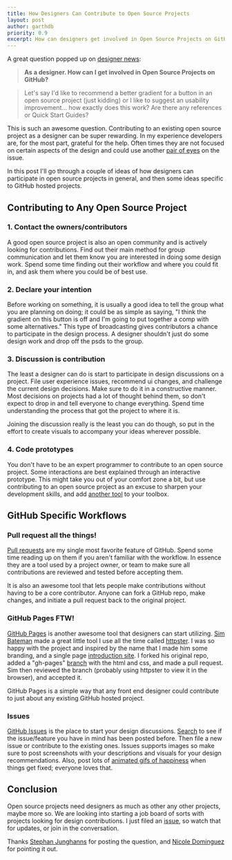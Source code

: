 ```yaml
---
title: How Designers Can Contribute to Open Source Projects
layout: post
author: garthdb
priority: 0.9
excerpt: How can designers get involved in Open Source Projects on GitHub?
---
```


A great question popped up on [designer news](https://www.designernews.co/stories/7779-ask-dn-as-a-designer-how-can-i-get-involved-in-open-source-projects-on-github):

> **As a designer. How can I get involved in Open Source Projects on GitHub?**

> Let's say I'd like to recommend a better gradient for a button in an open source project (just kidding) or I like to suggest an usability improvement... how exactly does this work? Are there any references or Quick Start Guides?

This is such an awesome question. Contributing to an existing open source project as a designer can be super rewarding. In my experience developers are, for the most part, grateful for the help. Often times they are not focused on certain aspects of the design and could use another [pair of eyes](http://en.wikipedia.org/wiki/Linus's_Law) on the issue.

In this post I'll go through a couple of ideas of how designers can participate in open source projects in general, and then some ideas specific to GitHub hosted projects.

## Contributing to Any Open Source Project

### 1. Contact the owners/contributors

A good open source project is also an open community and is actively looking for contributions. Find out their main method for group communication and let them know you are interested in doing some design work. Spend some time finding out their workflow and where you could fit in, and ask them where you could be of best use.

### 2. Declare your intention

Before working on something, it is usually a good idea to tell the group what you are planning on doing; it could be as simple as saying, "I think the gradient on this button is off and I'm going to put together a comp with some alternatives." This type of broadcasting gives contributors a chance to participate in the design process. A designer shouldn't just do some design work and drop off the psds to the group.

### 3. Discussion is contribution

The least a designer can do is start to participate in design discussions on a project.  File user experience issues, recommend ui changes, and challenge the current design decisions. Make sure to do it in a constructive manner. Most decisions on projects had a lot of thought behind them, so don't expect to drop in and tell everyone to change everything. Spend time understanding the process that got the project to where it is.

Joining the discussion really is the least you can do though, so put in the effort to create visuals to accompany your ideas wherever possible.

### 4. Code prototypes

You don't have to be an expert programmer to contribute to an open source project.  Some interactions are best explained through an interactive prototype.  This might take you out of your comfort zone a bit, but use contributing to an open source project as an excuse to sharpen your development skills, and add [another tool](http://medialoot.com/blog/why-ui-designers-should-learn-to-code/) to your toolbox.

## GitHub Specific Workflows

### Pull request all the things!

[Pull requests](https://help.github.com/articles/using-pull-requests) are my single most favorite feature of GitHub. Spend some time reading up on them if you aren't familiar with the workflow.  In essence they are a tool used by a project owner, or team to make sure all contributions are reviewed and tested before accepting them.

It is also an awesome tool that lets people make contributions without having to be a core contributor.  Anyone can fork a GitHub repo, make changes, and initiate a pull request back to the original project.

### GitHub Pages FTW!

[GitHub Pages](http://pages.github.com/) is another awesome tool that designers can start utilizing. [Sim Bateman](https://twitter.com/simBateman) made a great little tool I use all the time called [httpster](https://github.com/SimbCo/httpster). I was so happy with the project and inspired by the name that I made him some branding, and a single page [introduction site](http://simbco.github.io/httpster/). I forked his original repo, added a "gh-pages" [branch](https://help.github.com/articles/branching-out) with the html and css, and made a pull request. Sim then reviewed the branch (probably using httpster to view it in the browser), and accepted it.

GitHub Pages is a simple way that any front end designer could contribute to just about any existing GitHub hosted project.

### Issues

[GitHub Issues](https://github.com/blog/831-issues-2-0-the-next-generation) is the place to start your design discussions.  [Search](/img/animated_issue_search.gif) to see if the issue/feature you have in mind has been posted before. Then file a new issue or contribute to the existing ones.  Issues supports images so make sure to post screenshots with your descriptions and visuals for your design recommendations.  Also, post lots of [animated gifs of happiness](https://github.com/topcoat/topcoat/issues/375) when things get fixed; everyone loves that.

## Conclusion

Open source projects need designers as much as other any other projects, maybe more so.  We are looking into starting a job board of sorts with projects looking for design contributions.  I just filed an [issue](https://github.com/DesignOpen/designopen.github.io/issues/10), so watch that for updates, or join in the conversation.

Thanks [Stephan Junghanns](https://www.designernews.co/u/801/stephan-junghanns) for posting the question, and [Nicole Dominguez](https://twitter.com/sodevious) for pointing it out.
